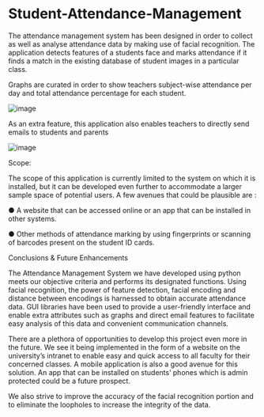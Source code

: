 # Student-Attendance-Management
The attendance management system has been designed in order to collect as well as analyse attendance data by making use of facial recognition.
The application detects features of a students face and marks attendance if it finds a match in the existing database of student images in a
particular class. 

Graphs are curated in order to show teachers subject-wise attendance per day and total attendance percentage for each student. 

![image](https://user-images.githubusercontent.com/79694271/214642079-b1ecb07d-5dc0-4fce-b82f-8ddff57f18c9.png)


As an extra feature, this application also enables teachers to directly send emails to students and parents

![image](https://user-images.githubusercontent.com/79694271/214641505-a8753ce3-e214-4dfa-be38-be4a08063adf.png)

Scope:

The scope of this application is currently limited to the system on which
it is installed, but it can be developed even further to accommodate a
larger sample space of potential users.
A few avenues that could be plausible are :

● A website that can be accessed online or an app that can be installed
in other systems.

● Other methods of attendance marking by using fingerprints or
scanning of barcodes present on the student ID cards.


Conclusions & Future Enhancements

The Attendance Management System we have developed using python
meets our objective criteria and performs its designated functions. Using
facial recognition, the power of feature detection, facial encoding and
distance between encodings is harnessed to obtain accurate attendance
data. GUI libraries have been used to provide a user-friendly interface
and enable extra attributes such as graphs and direct email features to
facilitate easy analysis of this data and convenient communication
channels.

There are a plethora of opportunities to develop this project even more in
the future.
We see it being implemented in the form of a website on the university’s
intranet to enable easy and quick access to all faculty for their concerned
classes.
A mobile application is also a good avenue for this solution. An app that
can be installed on students’ phones which is admin protected could be a
future prospect.

We also strive to improve the accuracy of the facial recognition portion
and to eliminate the loopholes to increase the integrity of the data.
